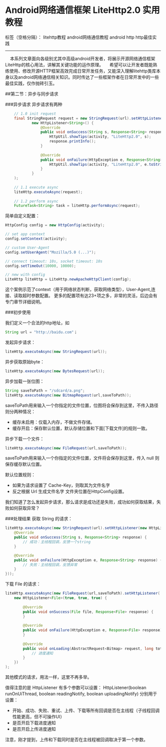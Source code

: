 # Android网络通信框架 LiteHttp2.0 实用教程

标签（空格分隔）： litehttp教程 android网络通信教程 android http http最佳实践

---

&nbsp;&nbsp;&nbsp;&nbsp;本系列文章面向各级别尤其中高级android开发者，将展示开源网络通信框架LiteHttp的核心用法，讲解其关键功能的运作原理。
&nbsp;&nbsp;&nbsp;&nbsp;希望可以让开发者既能熟练使用、修改开源HTTP框架高效完成日常开发任务，又能深入理解litehttp类库本身以及android网络通信相关知识。同时传达了一些框架作者在日常开发中的一些最佳实践，仅作抛砖引玉。

##第二节：异步与同步请求

###异步请求
异步请求有两种

```java
    // 1.0 init request
    final StringRequest request = new StringRequest(url).setHttpListener(
            new HttpListener<String>() {
                @Override
                public void onSuccess(String s, Response<String> response) {
                    HttpUtil.showTips(activity, "LiteHttp2.0", s);
                    response.printInfo();
                }
    
                @Override
                public void onFailure(HttpException e, Response<String> response) {
                    HttpUtil.showTips(activity, "LiteHttp2.0", e.toString());
                }
            }
    );
    
    // 1.1 execute async
    liteHttp.executeAsync(request);
    
    // 1.2 perform async
    FutureTask<String> task = liteHttp.performAsync(request);
```

简单自定义配置：
```java
HttpConfig config = new HttpConfig(activity);

// set app context
config.setContext(activity);

// custom User-Agent
config.setUserAgent("Mozilla/5.0 (...)");

// connect timeout: 10s, socket timeout: 10s
config.setTimeOut(10000, 10000);

// new with config
LiteHttp liteHttp = LiteHttp.newApacheHttpClient(config);
```

这个案例示范了context（用于网络状态判断，获取网络类型），User-Agent,连接、读取超时参数配置。
更多的配置项有达23+项之多，非常的灵活，后边会有专门章节详细说明。

###初步使用

我们定义一个合法的http地址，如
```java
String url = "http://baidu.com"；
```

发起异步请求：
```java
liteHttp.executeAsync(new StringRequest(url));
```

异步获取原始byte：
```java
liteHttp.executeAsync(new BytesRequest(url));
```

异步加载一张位图：
```java
String saveToPath = "/sdcard/a.png";
liteHttp.executeAsync(new BitmapRequest(url,saveToPath));
```
saveToPath用来输入一个你指定的文件位置，位图将会保存到这里，不传入路径则分两种情况：
- 缓存未启用：仅载入内存，不做文件存储。
- 缓存开启：保存默认位置，默认存储位置和下面[下载文件]的规则一致。

异步下载一个文件：
```java
liteHttp.executeAsync(new FileRequest(url,saveToPath));
```
saveToPath用来输入一个你指定的文件位置，文件将会保存到这里，传入 null 则保存缓存默认位置。

默认位置规则：
- 如果为请求设置了 Cache-Key，则取其为文件名字
- 反之根据 Url 生成文件名字
文件夹位置在HttpConfig设置。

我们知道了怎么发起异步请求，那么请求是成功还是失败，成功如何获取结果，失败如何获取异常？

###处理结果
获取 String 的请求：
```java
liteHttp.executeAsync(new StringRequest(url).setHttpListener(new HttpListener<String>() {
	@Override
	public void onSuccess(String s, Response<String> response) {
		// 成功：主线程回调，反馈一个string
	}

	@Override
	public void onFailure(HttpException e, Response<String> response) {
		// 失败：主线程回调，反馈异常
	}
}));
```
下载 File 的请求：
```java
liteHttp.executeAsync(new FileRequest(url,saveToPath).setHttpListener(
	new HttpListener<File>(true, true, true) {
	
		@Override
		public void onSuccess(File file, Response<File> response) {
		}
	
		@Override
		public void onFailure(HttpException e, Response<File> response) {
		}
		
		@Override
		public void onLoading(AbstractRequest<Bitmap> request, long total, long len) {
			// 进度通知
		}
	})
);
```
其他模式的请求，用法一样，这里不再多举。

值得注意的是 HttpListener 有多个参数可以设置：
HttpListener(boolean runOnUiThread, boolean readingNotify, boolean uploadingNotify)
分别用于设置：
- 开始、成功、失败、重试、上传、下载等所有回调是否在主线程（子线程回调性能更高，但不可操作UI）
- 是否开启下载进度通知
- 是否开启上传进度通知

注意，刚才提到，上传和下载同时是否在主线程被回调取决于第一个参数。
